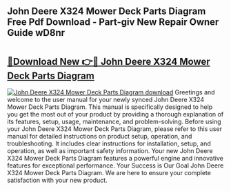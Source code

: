 ## John Deere X324 Mower Deck Parts Diagram Free Pdf Download - Part-giv New Repair Owner Guide wD8nr

# <h2><a href="http://dfl8v93.blite.top/?on=John+Deere+X324+Mower+Deck+Parts+Diagram">🔗Download New 👉🔴 John Deere X324 Mower Deck Parts Diagram</a></h2>

[![John Deere X324 Mower Deck Parts Diagram download](https://i.imgur.com/lujVjoI.png)](http://dfl8v93.blite.top/?on=John+Deere+X324+Mower+Deck+Parts+Diagram)
Greetings and welcome to the user manual for your newly synced John Deere X324 Mower Deck Parts Diagram. This manual is specifically designed to help you get the most out of your product by providing a thorough explanation of its features, setup, usage, maintenance, and problem-solving. Before using your John Deere X324 Mower Deck Parts Diagram, please refer to this user manual for detailed instructions on product setup, operation, and troubleshooting. It includes clear instructions for installation, setup, and operation, as well as important safety information. Your new John Deere X324 Mower Deck Parts Diagram features a powerful engine and innovative features for exceptional performance. Your Success is Our Goal John Deere X324 Mower Deck Parts Diagram. We are here to ensure your complete satisfaction with your new product.
